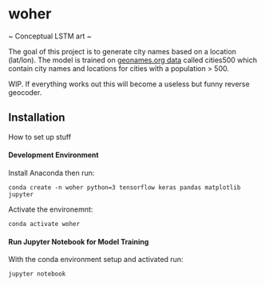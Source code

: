 # woher

 ~ Conceptual LSTM art ~
 
 The goal of this project is to generate city names based on a location (lat/lon).
 The model is trained on [geonames.org data](http://download.geonames.org/export/dump/readme.txt) called cities500
 which contain city names and locations for cities with a population > 500.
 
 WIP. If everything works out this will become a useless but funny reverse geocoder.

## Installation
How to set up stuff

#### Development Environment
Install Anaconda then run:

```conda create -n woher python=3 tensorflow keras pandas matplotlib jupyter```

Activate the environemnt:

```conda activate woher```

#### Run Jupyter Notebook for Model Training
With the conda environment setup and activated run:

```jupyter notebook```
